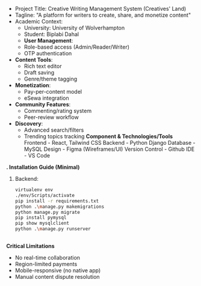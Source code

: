 - Project Title: Creative Writing Management System (Creatives' Land)
- Tagline: "A platform for writers to create, share, and monetize content"
- Academic Context: 
  - University: University of Wolverhampton
  - Student: Biplabi Dahal
  - **User Management**: 
  - Role-based access (Admin/Reader/Writer) 
  - OTP authentication
- **Content Tools**:
  - Rich text editor
  - Draft saving
  - Genre/theme tagging
- **Monetization**:
  - Pay-per-content model
  - eSewa integration
- **Community Features**:
  - Commenting/rating system
  - Peer-review workflow
- **Discovery**:
  - Advanced search/filters
  - Trending topics tracking
**Component & Technologies/Tools**
 Frontend - React, Tailwind CSS
 Backend - Python Django
 Database - MySQL
 Design - Figma (Wireframes/UI)
 Version Control - Github
 IDE - VS Code

**. Installation Guide (Minimal)**
1. Backend: 
   ```bash
   virtualenv env
   ./env/Scripts/activate    
   pip install -r requirements.txt
   python .\manage.py makemigrations
   python manage.py migrate
   pip install pymysql
   pip show mysqlclient
   python .\manage.py runserver
     
**Critical Limitations**
- No real-time collaboration
- Region-limited payments
- Mobile-responsive (no native app)
- Manual content dispute resolution


